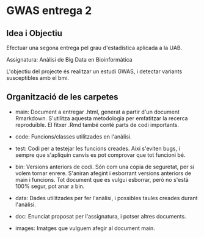 #  GWAS entrega 2

## Idea i Objectiu

Efectuar una segona entrega pel grau d'estadística aplicada a la UAB.

Assignatura: Anàlisi de Big Data en Bioinformàtica

L'objectiu del projecte és realitzar un estudi GWAS, i detectar variants susceptibles amb el bmi.

## Organització de les carpetes

- main: Document a entregar .html, generat a partir d'un document Rmarkdown. S'utilitza aquesta metodologia per emfatitzar la recerca reproduïble. El fitxer .Rmd també conté parts de codi importants.

- code: Funcions/classes utilitzades en l'anàlisi.

- test: Codi per a testejar les funcions creades. Així s'eviten bugs, i sempre que s'apliquin canvis es pot comprovar que tot funcioni bé.

- bin: Versions anteriors de codi. Són com una còpia de seguretat, per si volem tornar enrere. S'aniran afegint i esborrant versions anteriors de main i funcions. Tot document que es vulgui esborrar, però no s'està 100% segur, pot anar a bin.

- data: Dades utilitzades per fer l'anàlisi, i possibles taules creades durant l'anàlisi.

- doc: Enunciat proposat per l'assignatura, i potser altres documents.

- images: Imatges que vulguem afegir al document main.